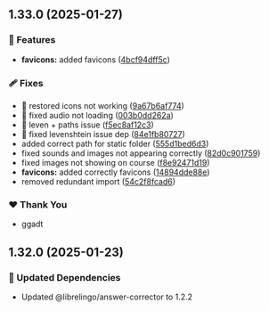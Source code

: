 ## 1.33.0 (2025-01-27)

### 🚀 Features

- **favicons:** added favicons ([4bcf94dff5c](https://github.com/giorginogreg/LibreLingo/commit/4bcf94dff5c))

### 🩹 Fixes

- :art: restored icons not working ([9a67b6af774](https://github.com/giorginogreg/LibreLingo/commit/9a67b6af774))
- :bug: fixed audio not loading ([003b0dd262a](https://github.com/giorginogreg/LibreLingo/commit/003b0dd262a))
- :bug: leven + paths issue ([f5ec8af12c3](https://github.com/giorginogreg/LibreLingo/commit/f5ec8af12c3))
- :bug: fixed levenshtein issue dep ([84e1fb80727](https://github.com/giorginogreg/LibreLingo/commit/84e1fb80727))
- added correct path for static folder ([555d1bed6d3](https://github.com/giorginogreg/LibreLingo/commit/555d1bed6d3))
- fixed sounds and images not appearing correctly ([82d0c901759](https://github.com/giorginogreg/LibreLingo/commit/82d0c901759))
- fixed images not showing on course ([f8e92471d19](https://github.com/giorginogreg/LibreLingo/commit/f8e92471d19))
- **favicons:** added correctly favicons ([14894dde88e](https://github.com/giorginogreg/LibreLingo/commit/14894dde88e))
- removed redundant import ([54c2f8fcad6](https://github.com/giorginogreg/LibreLingo/commit/54c2f8fcad6))

### ❤️ Thank You

- ggadt

## 1.32.0 (2025-01-23)

### 🧱 Updated Dependencies

- Updated @librelingo/answer-corrector to 1.2.2
